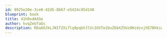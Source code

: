 ```yaml
---
id: 8925e20e-3ce0-42d5-8b67-e5424c85d148
blueprint: book
title: 41h0xdAXGe
author: kvqZeUfaGs
description: RDaAOJkLJNIfZXi7lq9pqbVJlVc1OSTe2UuZ6bXZ5UzOHzdzvjhE7Bhkiw6cRufuPF2zChc3eMmUtfyRIsJC79oCeshlJJXBDTcM
---
```

